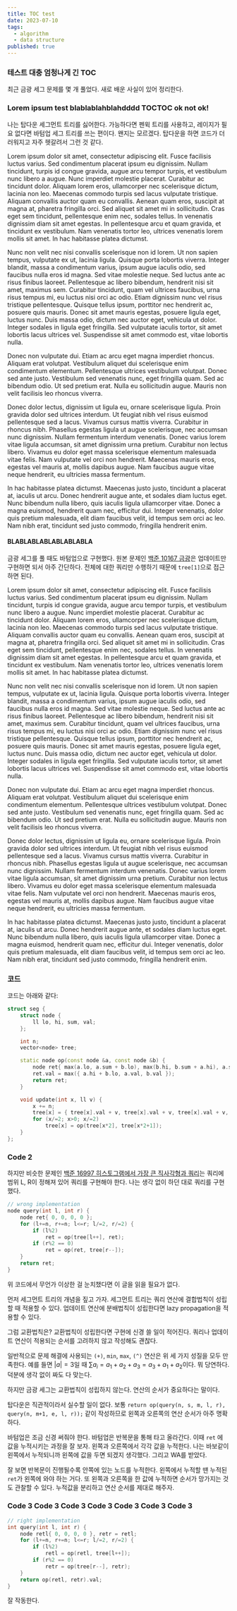 ```yaml
---
title: TOC test
date: 2023-07-10
tags:
  - algorithm
  - data structure
published: true
---
```


### 테스트 대충 엄청나게 긴 TOC

최근 금광 세그 문제를 몇 개 풀었다. 새로 배운 사실이 있어 정리한다.

### Lorem ipsum test blablablahblahdddd TOCTOC ok not ok!

나는 탑다운 세그먼트 트리를 싫어한다. 가능하다면 펜윅 트리를 사용하고, 레이지가 필요 없다면 바텀업 세그 트리를 쓰는 편이다. 왠지는 모르겠다. 탑다운을 하면 코드가 더러워지고 자주 헷갈려서 그런 것 같다.

Lorem ipsum dolor sit amet, consectetur adipiscing elit. Fusce facilisis luctus varius. Sed condimentum placerat ipsum eu dignissim. Nullam tincidunt, turpis id congue gravida, augue arcu tempor turpis, et vestibulum nunc libero a augue. Nunc imperdiet molestie placerat. Curabitur ac tincidunt dolor. Aliquam lorem eros, ullamcorper nec scelerisque dictum, lacinia non leo. Maecenas commodo turpis sed lacus vulputate tristique. Aliquam convallis auctor quam eu convallis. Aenean quam eros, suscipit at magna at, pharetra fringilla orci. Sed aliquet sit amet mi in sollicitudin. Cras eget sem tincidunt, pellentesque enim nec, sodales tellus. In venenatis dignissim diam sit amet egestas. In pellentesque arcu et quam gravida, et tincidunt ex vestibulum. Nam venenatis tortor leo, ultrices venenatis lorem mollis sit amet. In hac habitasse platea dictumst.

Nunc non velit nec nisi convallis scelerisque non id lorem. Ut non sapien tempus, vulputate ex ut, lacinia ligula. Quisque porta lobortis viverra. Integer blandit, massa a condimentum varius, ipsum augue iaculis odio, sed faucibus nulla eros id magna. Sed vitae molestie neque. Sed luctus ante ac risus finibus laoreet. Pellentesque ac libero bibendum, hendrerit nisi sit amet, maximus sem. Curabitur tincidunt, quam vel ultrices faucibus, urna risus tempus mi, eu luctus nisi orci ac odio. Etiam dignissim nunc vel risus tristique pellentesque. Quisque tellus ipsum, porttitor nec hendrerit ac, posuere quis mauris. Donec sit amet mauris egestas, posuere ligula eget, luctus nunc. Duis massa odio, dictum nec auctor eget, vehicula ut dolor. Integer sodales in ligula eget fringilla. Sed vulputate iaculis tortor, sit amet lobortis lacus ultrices vel. Suspendisse sit amet commodo est, vitae lobortis nulla.

Donec non vulputate dui. Etiam ac arcu eget magna imperdiet rhoncus. Aliquam erat volutpat. Vestibulum aliquet dui scelerisque enim condimentum elementum. Pellentesque ultrices vestibulum volutpat. Donec sed ante justo. Vestibulum sed venenatis nunc, eget fringilla quam. Sed ac bibendum odio. Ut sed pretium erat. Nulla eu sollicitudin augue. Mauris non velit facilisis leo rhoncus viverra.

Donec dolor lectus, dignissim ut ligula eu, ornare scelerisque ligula. Proin gravida dolor sed ultrices interdum. Ut feugiat nibh vel risus euismod pellentesque sed a lacus. Vivamus cursus mattis viverra. Curabitur in rhoncus nibh. Phasellus egestas ligula ut augue scelerisque, nec accumsan nunc dignissim. Nullam fermentum interdum venenatis. Donec varius lorem vitae ligula accumsan, sit amet dignissim urna pretium. Curabitur non lectus libero. Vivamus eu dolor eget massa scelerisque elementum malesuada vitae felis. Nam vulputate vel orci non hendrerit. Maecenas mauris eros, egestas vel mauris at, mollis dapibus augue. Nam faucibus augue vitae neque hendrerit, eu ultricies massa fermentum.

In hac habitasse platea dictumst. Maecenas justo justo, tincidunt a placerat at, iaculis ut arcu. Donec hendrerit augue ante, et sodales diam luctus eget. Nunc bibendum nulla libero, quis iaculis ligula ullamcorper vitae. Donec a magna euismod, hendrerit quam nec, efficitur dui. Integer venenatis, dolor quis pretium malesuada, elit diam faucibus velit, id tempus sem orci ac leo. Nam nibh erat, tincidunt sed justo commodo, fringilla hendrerit enim.

#### BLABLABLABLABLABLABLA

금광 세그를 풀 때도 바텀업으로 구현했다. 원본 문제인 [백준 10167 금광](https://www.acmicpc.net/problem/10167)은 업데이트만 구현하면 되서 아주 간단하다. 전체에 대한 쿼리만 수행하기 때문에 `tree[1]`으로 접근하면 된다.

Lorem ipsum dolor sit amet, consectetur adipiscing elit. Fusce facilisis luctus varius. Sed condimentum placerat ipsum eu dignissim. Nullam tincidunt, turpis id congue gravida, augue arcu tempor turpis, et vestibulum nunc libero a augue. Nunc imperdiet molestie placerat. Curabitur ac tincidunt dolor. Aliquam lorem eros, ullamcorper nec scelerisque dictum, lacinia non leo. Maecenas commodo turpis sed lacus vulputate tristique. Aliquam convallis auctor quam eu convallis. Aenean quam eros, suscipit at magna at, pharetra fringilla orci. Sed aliquet sit amet mi in sollicitudin. Cras eget sem tincidunt, pellentesque enim nec, sodales tellus. In venenatis dignissim diam sit amet egestas. In pellentesque arcu et quam gravida, et tincidunt ex vestibulum. Nam venenatis tortor leo, ultrices venenatis lorem mollis sit amet. In hac habitasse platea dictumst.

Nunc non velit nec nisi convallis scelerisque non id lorem. Ut non sapien tempus, vulputate ex ut, lacinia ligula. Quisque porta lobortis viverra. Integer blandit, massa a condimentum varius, ipsum augue iaculis odio, sed faucibus nulla eros id magna. Sed vitae molestie neque. Sed luctus ante ac risus finibus laoreet. Pellentesque ac libero bibendum, hendrerit nisi sit amet, maximus sem. Curabitur tincidunt, quam vel ultrices faucibus, urna risus tempus mi, eu luctus nisi orci ac odio. Etiam dignissim nunc vel risus tristique pellentesque. Quisque tellus ipsum, porttitor nec hendrerit ac, posuere quis mauris. Donec sit amet mauris egestas, posuere ligula eget, luctus nunc. Duis massa odio, dictum nec auctor eget, vehicula ut dolor. Integer sodales in ligula eget fringilla. Sed vulputate iaculis tortor, sit amet lobortis lacus ultrices vel. Suspendisse sit amet commodo est, vitae lobortis nulla.

Donec non vulputate dui. Etiam ac arcu eget magna imperdiet rhoncus. Aliquam erat volutpat. Vestibulum aliquet dui scelerisque enim condimentum elementum. Pellentesque ultrices vestibulum volutpat. Donec sed ante justo. Vestibulum sed venenatis nunc, eget fringilla quam. Sed ac bibendum odio. Ut sed pretium erat. Nulla eu sollicitudin augue. Mauris non velit facilisis leo rhoncus viverra.

Donec dolor lectus, dignissim ut ligula eu, ornare scelerisque ligula. Proin gravida dolor sed ultrices interdum. Ut feugiat nibh vel risus euismod pellentesque sed a lacus. Vivamus cursus mattis viverra. Curabitur in rhoncus nibh. Phasellus egestas ligula ut augue scelerisque, nec accumsan nunc dignissim. Nullam fermentum interdum venenatis. Donec varius lorem vitae ligula accumsan, sit amet dignissim urna pretium. Curabitur non lectus libero. Vivamus eu dolor eget massa scelerisque elementum malesuada vitae felis. Nam vulputate vel orci non hendrerit. Maecenas mauris eros, egestas vel mauris at, mollis dapibus augue. Nam faucibus augue vitae neque hendrerit, eu ultricies massa fermentum.

In hac habitasse platea dictumst. Maecenas justo justo, tincidunt a placerat at, iaculis ut arcu. Donec hendrerit augue ante, et sodales diam luctus eget. Nunc bibendum nulla libero, quis iaculis ligula ullamcorper vitae. Donec a magna euismod, hendrerit quam nec, efficitur dui. Integer venenatis, dolor quis pretium malesuada, elit diam faucibus velit, id tempus sem orci ac leo. Nam nibh erat, tincidunt sed justo commodo, fringilla hendrerit enim.

### 코드

코드는 아래와 같다:

```cpp
struct seg {
	struct node {
		ll lo, hi, sum, val;
	};

	int n;
	vector<node> tree;

	static node op(const node &a, const node &b) {
		node ret{ max(a.lo, a.sum + b.lo), max(b.hi, b.sum + a.hi), a.sum + b.sum, 0 };
		ret.val = max({ a.hi + b.lo, a.val, b.val });
		return ret;
	}

	void update(int x, ll v) {
		x += n;
		tree[x] = { tree[x].val + v, tree[x].val + v, tree[x].val + v, tree[x].val + v };
		for (x/=2; x>0; x/=2)
			tree[x] = op(tree[x*2], tree[x*2+1]);
	}
};
```

### Code 2

하지만 비슷한 문제인 [백준 16997 히스토그램에서 가장 큰 직사각형과 쿼리](https://www.acmicpc.net/problem/16977)는 쿼리에 범위 L, R이 정해져 있어 쿼리를 구현해야 한다. 나는 생각 없이 하던 대로 쿼리를 구현했다.

```cpp
// wrong implementation
node query(int l, int r) {
    node ret{ 0, 0, 0, 0 };
    for (l+=n, r+=n; l<=r; l/=2, r/=2) {
        if (l%2)
            ret = op(tree[l++], ret);
        if (r%2 == 0)
            ret = op(ret, tree[r--]);
    }
    return ret;
}
```

위 코드에서 무언가 이상한 걸 눈치챘다면 이 글을 읽을 필요가 없다.

먼저 세그먼트 트리의 개념을 짚고 가자. 세그먼트 트리는 쿼리 연산에 결합법칙이 성립할 때 적용할 수 있다. 업데이트 연산에 분배법칙이 성립한다면 lazy propagation을 적용할 수 있다.

그럼 교환법칙은? 교환법칙이 성립한다면 구현에 신경 쓸 일이 적어진다. 쿼리나 업데이트 연산이 적용되는 순서를 고려하지 않고 작성해도 괜찮다.

일반적으로 문제 해결에 사용되는 `(+)`, `min`, `max`, `(^)` 연산은 위 세 가지 성질을 모두 만족한다. 예를 들면 $|a|=3$일 때 $\sum{a_i}=a_1+a_2+a_3=a_3+a_1+a_2$이다. 뭐 당연하다. 덕분에 생각 없이 짜도 다 맞는다.

하지만 금광 세그는 교환법칙이 성립하지 않는다. 연산의 순서가 중요하다는 말이다.

탑다운은 직관적이라서 실수할 일이 없다. 보통 `return op(query(n, s, m, l, r), query(n, m+1, e, l, r));` 같이 작성하므로 왼쪽과 오른쪽의 연산 순서가 아주 명확하다.

바텀업은 조금 신경 써줘야 한다. 바텀업은 반복문을 통해 타고 올라간다. 이때 `ret` 에 값을 누적시키는 과정을 잘 보자. 왼쪽과 오른쪽에서 각각 값을 누적한다. 나는 바보같이 왼쪽에서 누적되니까 왼쪽에 값을 두면 되겠지 생각했다. 그리고 WA를 받았다.

잘 보면 반복문이 진행될수록 안쪽에 있는 노드를 누적한다. 왼쪽에서 누적할 땐 누적된 `ret`가 왼쪽에 와야 하는 거다. 또 왼쪽과 오른쪽을 한 값에 누적하면 순서가 망가지는 것도 관찰할 수 있다. 누적값을 분리하고 연산 순서를 제대로 해주자.

### Code 3 Code 3 Code 3 Code 3 Code 3 Code 3 Code 3

```cpp
// right implementation
int query(int l, int r) {
    node retl{ 0, 0, 0, 0 }, retr = retl;
    for (l+=n, r+=n; l<=r; l/=2, r/=2) {
        if (l%2)
            retl = op(retl, tree[l++]);
        if (r%2 == 0)
            retr = op(tree[r--], retr);
    }
    return op(retl, retr).val;
}
```

잘 작동한다.
